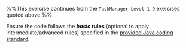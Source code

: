 <panel header="{{ icon_Q }} TaskManager Level 10 - **Follow a coding standard**">
<div id="body">

<panel type="seamless" src="../../project/taskManager/q-taskManagerLevel1.md#main" header="{{ icon_prereq }} TM-L1" minimized />
<panel type="seamless" src="../../project/taskManager/q-taskManagerLevel2.md#main" header="{{ icon_prereq }} TM-L2" minimized />
<panel type="seamless" src="../../project/taskManager/q-taskManagerLevel3.md#main" header="{{ icon_prereq }} TM-L3" minimized />
<panel type="seamless" src="../../project/taskManager/q-taskManagerLevel4.md#main" header="{{ icon_prereq }} TM-L4" minimized />
<panel type="seamless" src="../../project/taskManager/q-taskManagerLevel5.md#main" header="{{ icon_prereq }} TM-L5" minimized />
<panel type="seamless" src="../../project/taskManager/q-taskManagerLevel6.md#main" header="{{ icon_prereq }} TM-L6" minimized />
<panel type="seamless" src="../../project/taskManager/q-taskManagerLevel7.md#main" header="{{ icon_prereq }} TM-L7" minimized />
<panel type="seamless" src="../../project/taskManager/q-taskManagerLevel8.md#main" header="{{ icon_prereq }} TM-L8" minimized />
<panel type="seamless" src="../../project/taskManager/q-taskManagerLevel9.md#main" header="{{ icon_prereq }} TM-L9" minimized />

%%This exercise continues from the `TaskManager Level 1-9` exercises quoted above.%%

<div id="main">

Ensure the code follows the **_basic_ rules** (optional to apply intermediate/advanced rules) specified in the [provided Java coding standard]({{java_coding_standard}}).

</div>

</div>
</panel>

